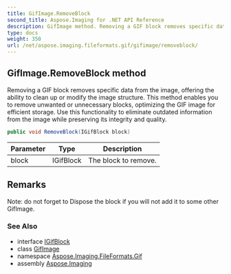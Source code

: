 ```yaml
---
title: GifImage.RemoveBlock
second_title: Aspose.Imaging for .NET API Reference
description: GifImage method. Removing a GIF block removes specific data from the image offering the ability to clean up or modify the image structure. This method enables you to remove unwanted or unnecessary blocks optimizing the GIF image for efficient storage. Use this functionality to eliminate outdated information from the image while preserving its integrity and quality
type: docs
weight: 350
url: /net/aspose.imaging.fileformats.gif/gifimage/removeblock/
---
```

## GifImage.RemoveBlock method

Removing a GIF block removes specific data from the image, offering the ability to clean up or modify the image structure. This method enables you to remove unwanted or unnecessary blocks, optimizing the GIF image for efficient storage. Use this functionality to eliminate outdated information from the image while preserving its integrity and quality.

```csharp
public void RemoveBlock(IGifBlock block)
```

| Parameter | Type | Description |
| --- | --- | --- |
| block | IGifBlock | The block to remove. |

## Remarks

Note: do not forget to Dispose the block if you will not add it to some other GifImage.

### See Also

* interface [IGifBlock](../../igifblock/)
* class [GifImage](../)
* namespace [Aspose.Imaging.FileFormats.Gif](../../gifimage/)
* assembly [Aspose.Imaging](../../../)



